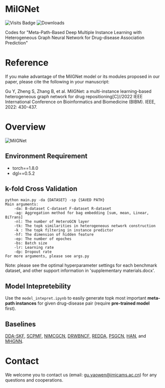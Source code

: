# MilGNet
![Visits Badge](https://img.shields.io/badge/dynamic/json?label=visits&query=$.message&color=blue&url=https://hits.dwyl.com/gu-yaowen/MilGNet.json)
![Downloads](https://img.shields.io/github/downloads/gu-yaowen/MilGNet/total.svg)

Codes for "Meta-Path-Based Deep Multiple Instance Learning with Heterogeneous Graph Neural Network for Drug-disease Association Prediction"

# Reference
If you make advantage of the MilGNet model or its modules proposed in our paper, please cite the following in your manuscript:

Gu Y, Zheng S, Zhang B, et al. MilGNet: a multi-instance learning-based heterogeneous graph network for drug repositioning[C]//2022 IEEE International Conference on Bioinformatics and Biomedicine (BIBM). IEEE, 2022: 430-437.

# Overview
![MilGNet](https://github.com/gu-yaowen/MilGNet/blob/master/model%20structure.png)
## Environment Requirement
* torch==1.8.0
* dgl==0.5.2

## k-fold Cross Validation
    python main.py -da {DATASET} -sp {SAVED PATH}
    Main arguments:
        -da: B-dataset C-dataset F-dataset R-dataset
        -ag: Aggregation method for bag embedding [sum, mean, Linear, BiTrans]
        -nl: The number of HeteroGCN layer
        -tk: The topk similarities in heterogeneous network construction
        -k : The topk filtering in instance predictor
        -hf: The dimension of hidden feature
        -ep: The number of epoches
        -bs: Batch size
        -lr: Learning rate
        -dp: Dropout rate
    For more arguments, please see args.py
Note: please see the optimal hyperparameter settings for each benchmark dataset, and other support information in 'supplementary materials.docx'.  

## Model Intepretebility
Use the ``model_intepret.ipynb`` to easily generate topk most important **meta-path instances** for given drug-disease pair (require **pre-trained model** first).

## Baselines
[DDA-SKF](https://github.com/GCQ2119216031/DDA-SKF), [SCPMF](https://github.com/luckymengmeng/SCPMF), [NIMCGCN](https://github.com/ljatynu/NIMCGCN), [DRWBNCF](https://github.com/luckymengmeng/DRWBNCF), [REDDA](https://github.com/gu-yaowen/REDDA), [PSGCN](https://github.com/bbjy/PSGCN), [HAN](https://github.com/gu-yaowen/MilGNet/blob/master/baseline/HAN_imp.py), and [MHGNN](https://github.com/gu-yaowen/MilGNet/blob/master/baseline/MHGNN).

# Contact
We welcome you to contact us (email: gu.yaowen@imicams.ac.cn) for any questions and cooperations.
